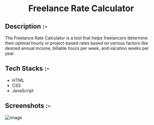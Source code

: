 # <p align="center">Freelance Rate Calculator</p>

## Description :-

The Freelance Rate Calculator is a tool that helps freelancers determine their optimal hourly or project-based rates based on various factors like desired annual income, billable hours per week, and vacation weeks per year.

## Tech Stacks :-

- HTML
- CSS
- JavaScript

## Screenshots :-

![image](https://github.com/Rakesh9100/CalcDiverse/assets/73993775/3064e1c5-5c81-4b82-ba1e-cdc880fe609a)
